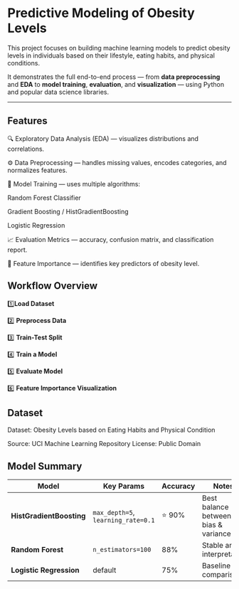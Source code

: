 # Predictive Modeling of Obesity Levels

This project focuses on building machine learning models to predict obesity levels in individuals based on their lifestyle, eating habits, and physical conditions.

It demonstrates the full end-to-end process — from **data preprocessing** and **EDA** to **model training**, **evaluation**, and **visualization** — using Python and popular data science libraries.

---

## Features

🔍 Exploratory Data Analysis (EDA) — visualizes distributions and correlations.

⚙️ Data Preprocessing — handles missing values, encodes categories, and normalizes features.

🤖 Model Training — uses multiple algorithms:

  Random Forest Classifier

  Gradient Boosting / HistGradientBoosting

  Logistic Regression

📈 Evaluation Metrics — accuracy, confusion matrix, and classification report.

🔎 Feature Importance — identifies key predictors of obesity level.

## Workflow Overview
1️⃣**Load Dataset**

2️⃣ **Preprocess Data**

3️⃣ **Train-Test Split**

4️⃣ **Train a Model**

5️⃣ **Evaluate Model**

6️⃣ **Feature Importance Visualization**


## Dataset

Dataset: Obesity Levels based on Eating Habits and Physical Condition

Source: UCI Machine Learning Repository
License: Public Domain

## Model Summary

| Model                    | Key Params                         | Accuracy | Notes                                |
| ------------------------ | ---------------------------------- | -------- | ------------------------------------ |
| **HistGradientBoosting** | `max_depth=5`, `learning_rate=0.1` | ⭐ 90%    | Best balance between bias & variance |
| **Random Forest**        | `n_estimators=100`                 | 88%      | Stable and interpretable             |
| **Logistic Regression**  | default                            | 75%      | Baseline for comparison              |

